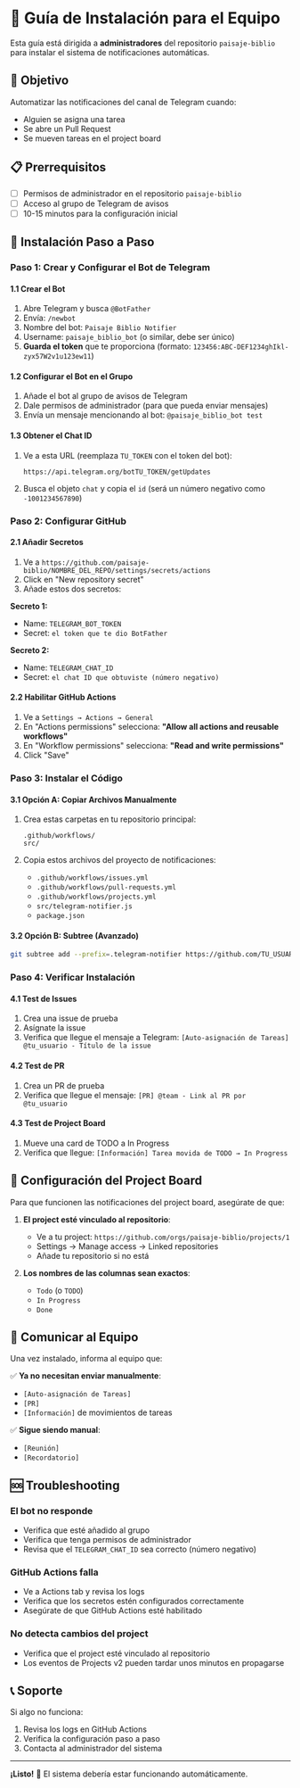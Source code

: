 # 👥 Guía de Instalación para el Equipo

Esta guía está dirigida a **administradores** del repositorio `paisaje-biblio` para instalar el sistema de notificaciones automáticas.

## 🎯 Objetivo

Automatizar las notificaciones del canal de Telegram cuando:
- Alguien se asigna una tarea
- Se abre un Pull Request
- Se mueven tareas en el project board

## 📋 Prerrequisitos

- [ ] Permisos de administrador en el repositorio `paisaje-biblio`
- [ ] Acceso al grupo de Telegram de avisos
- [ ] 10-15 minutos para la configuración inicial

## 🚀 Instalación Paso a Paso

### Paso 1: Crear y Configurar el Bot de Telegram

#### 1.1 Crear el Bot
1. Abre Telegram y busca `@BotFather`
2. Envía: `/newbot`
3. Nombre del bot: `Paisaje Biblio Notifier`
4. Username: `paisaje_biblio_bot` (o similar, debe ser único)
5. **Guarda el token** que te proporciona (formato: `123456:ABC-DEF1234ghIkl-zyx57W2v1u123ew11`)

#### 1.2 Configurar el Bot en el Grupo
1. Añade el bot al grupo de avisos de Telegram
2. Dale permisos de administrador (para que pueda enviar mensajes)
3. Envía un mensaje mencionando al bot: `@paisaje_biblio_bot test`

#### 1.3 Obtener el Chat ID
1. Ve a esta URL (reemplaza `TU_TOKEN` con el token del bot):
   ```
   https://api.telegram.org/botTU_TOKEN/getUpdates
   ```
2. Busca el objeto `chat` y copia el `id` (será un número negativo como `-1001234567890`)

### Paso 2: Configurar GitHub

#### 2.1 Añadir Secretos
1. Ve a `https://github.com/paisaje-biblio/NOMBRE_DEL_REPO/settings/secrets/actions`
2. Click en "New repository secret"
3. Añade estos dos secretos:

**Secreto 1:**
- Name: `TELEGRAM_BOT_TOKEN`
- Secret: `el token que te dio BotFather`

**Secreto 2:**
- Name: `TELEGRAM_CHAT_ID`
- Secret: `el chat ID que obtuviste (número negativo)`

#### 2.2 Habilitar GitHub Actions
1. Ve a `Settings → Actions → General`
2. En "Actions permissions" selecciona: **"Allow all actions and reusable workflows"**
3. En "Workflow permissions" selecciona: **"Read and write permissions"**
4. Click "Save"

### Paso 3: Instalar el Código

#### 3.1 Opción A: Copiar Archivos Manualmente
1. Crea estas carpetas en tu repositorio principal:
   ```
   .github/workflows/
   src/
   ```

2. Copia estos archivos del proyecto de notificaciones:
   - `.github/workflows/issues.yml`
   - `.github/workflows/pull-requests.yml`
   - `.github/workflows/projects.yml`
   - `src/telegram-notifier.js`
   - `package.json`

#### 3.2 Opción B: Subtree (Avanzado)
```bash
git subtree add --prefix=.telegram-notifier https://github.com/TU_USUARIO/github-telegram-notifier.git main --squash
```

### Paso 4: Verificar Instalación

#### 4.1 Test de Issues
1. Crea una issue de prueba
2. Asígnate la issue
3. Verifica que llegue el mensaje a Telegram: `[Auto-asignación de Tareas] @tu_usuario - Título de la issue`

#### 4.2 Test de PR
1. Crea un PR de prueba
2. Verifica que llegue el mensaje: `[PR] @team - Link al PR por @tu_usuario`

#### 4.3 Test de Project Board
1. Mueve una card de TODO a In Progress
2. Verifica que llegue: `[Información] Tarea movida de TODO → In Progress`

## 🔧 Configuración del Project Board

Para que funcionen las notificaciones del project board, asegúrate de que:

1. **El project esté vinculado al repositorio**:
   - Ve a tu project: `https://github.com/orgs/paisaje-biblio/projects/1`
   - Settings → Manage access → Linked repositories
   - Añade tu repositorio si no está

2. **Los nombres de las columnas sean exactos**:
   - `Todo` (o `TODO`)
   - `In Progress`
   - `Done`

## 👥 Comunicar al Equipo

Una vez instalado, informa al equipo que:

✅ **Ya no necesitan enviar manualmente**:
- `[Auto-asignación de Tareas]`
- `[PR]` 
- `[Información]` de movimientos de tareas

✅ **Sigue siendo manual**:
- `[Reunión]`
- `[Recordatorio]`

## 🆘 Troubleshooting

### El bot no responde
- Verifica que esté añadido al grupo
- Verifica que tenga permisos de administrador
- Revisa que el `TELEGRAM_CHAT_ID` sea correcto (número negativo)

### GitHub Actions falla
- Ve a Actions tab y revisa los logs
- Verifica que los secretos estén configurados correctamente
- Asegúrate de que GitHub Actions esté habilitado

### No detecta cambios del project
- Verifica que el project esté vinculado al repositorio
- Los eventos de Projects v2 pueden tardar unos minutos en propagarse

## 📞 Soporte

Si algo no funciona:
1. Revisa los logs en GitHub Actions
2. Verifica la configuración paso a paso
3. Contacta al administrador del sistema

---

**¡Listo!** 🎉 El sistema debería estar funcionando automáticamente.
